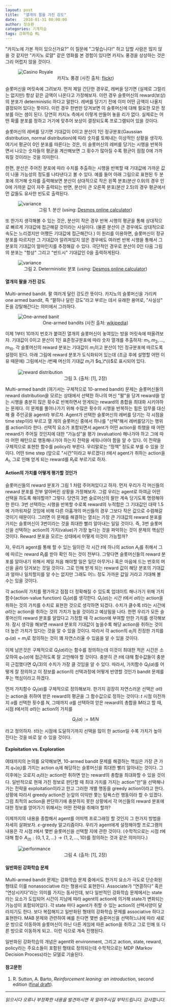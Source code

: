 ```yaml
---
layout: post
title:  "열개의 팔을 가진 강도"
date:   2018-01-31 00:00:00
author: 장승환
categories: 기계학습
tags: 강화학습 RL
---
```


"카지노에 가본 적이 있으신가요?" 이 질문에 "그렇습니다!" 하고 답할 사람은 많지 않을 것 같지만 "카지노 로얄"  같은 영화를 본 경험이 있다면 카지노 풍경을 상상하는 것은 그리 어렵지 않을 것이다. 

<figure>
<img src="/assets/pics/mab/casino.jpg" alt="Casino Royale">
<figcaption><center>카지노 풍경 (사진 출처: <a href="https://www.flickr.com/photos/prayitnophotography/4464000634">flickr</a>)</center>
</figcaption>
</figure>

슬롯머신을 머릿속에 그려보자. 먼저 제일 간단한 경우로, 레버을 당기면 (실제로 그럴리는 없지만) 항상 같은 금액이 나온다고 가정해보자. 이런 경우 슬롯머신의 reward(보상)의 분포가 deterministic 하다고 말한다. 레버를 당기기 전에 이미 어떤 금액이 나올지 결정되어 있다는 뜻이다. 이런 경우 한번만 당겨보면 이 슬롯머신에 대해 필요한 모든 정보를 아는 샘이 된다. 당연히 카지노 측에서 이렇게 만들어 놓을 리가 없다. 실제로는 어떤 확률 분포를 정하고 거기에 맞추어 보상이 결정되도록 프로그램되어 있을 것이다.

슬롯머신의 레버를 당기면  기대값이 0이고 분산이 1인 정규분포(Gaussian distribution, normal distribution)에 따라 숫자를 토해내는 이상적인 상황을 생각자. 여기서 평균이 0인 분포를 따른다는 것은, 이 슬롯머신의 레버를 당기는 시행을 반복하면서 나오는 숫자들의 평균을 계산해보면 그 횟수가 많아질 수록 평균이 점점 0에 가까워질 것이라는 것을 의미한다. 

한편, 분산은 주어진 분포에 따라 수치를 추출하는 시행을 반복할 때 기대값에 가까운 값이 나올 가능성의 정도를 나타낸다고 볼 수 있다. 예를 들어 아래 그림으로 표현된 두 분포에 의거해 숫자를 출력해보면 분산이 상대적으로 작은 왼쪽 분포(분산 0.9)의 경우 인 0에 가까운 값이 자주 출력되는 반면, 분산이 큰 오른쪽 분포(분산 2.5)의 경우 평균에서 먼 값들도 유사한 빈도로 출력된다.

<figure>
<img src="/assets/pics/mab/var.png" alt="variance">
<figcaption><center>그림 1. 분산 (using: <a href="https://www.desmos.com/calculator/2kmx0enkkz">Desmos online calculator</a>)</center></figcaption>
</figure>

또 한가지 생각해볼 수 있는 것은, 분산이 작은 경우 반복 시행의 평균을 통해 상대적으로 빠르게 기대값에 접근해갈 것이라는 사실이다. (물론 분산이 큰 경우에도 상대적으로 속도는 느리겠지만 어쨌든 기대값에 접근해간다.) 이 원리를 이용하면, 슬롯머신이 정규분포를 따르지만 그 기대값아 알려져있지 않은 경우에도 여러번 반복 시행을 통해서 그 분포의 기대값이 얼마인지를 추정해갈 수 있다. 극단적인 경우로 분산이 0인 다음 그림의 분포는 "항상" 그리고 "반드시" 기대값인 0을 출력하게된다.

<figure>
<img src="/assets/pics/mab/deterministic.jpg" alt="variance">
<figcaption><center>그림 2. Deterministic 분포 (using: <a href="https://www.desmos.com/calculator/2kmx0enkkz">Desmos online calculator</a>)</center></figcaption>
</figure>

#### 열개의 팔을 가진 강도

Multi-armed bandit. 팔 여러개 달린 강도란 뜻이다. 카지노의 슬롯머신을 가리켜 one armed bandit, 즉 “팔하나 달린 강도”라고 부르는 데서 유래한 용어로, "사실상" 돈을 강탈해간다는 의미에서 그러하다. 

<figure>
<img src="/assets/pics/mab/one-armed-bandit.jpg" alt="One-armed banit">
<figcaption><center>One-armed bandits (사진 출처: <a href="https://commons.wikimedia.org/wiki/File:One-Armed_Bandits_at_Stockmen%27s_Hotel,_Elko,_Nevada_(83581).jpg">wikipedia</a>)</center></figcaption>
</figure>



이제 1부터 10까지 번호가 붙여진 열개의 슬롯머신이 놓여있는 방을 머릿속에 떠올려보자. 기대값이 0이고 분산이 1인 표준정규분포에 따라 숫자 열개를 추출하자: $m_1, m_2, \ldots, m_{10}$. 각 슬롯머신의 reward 분포는 기대값이 $m_i$이고 분산이 1인 정규분포에 따르도록 설정이 된다. 아래 그림에 reward 분포가 도식화되어 있는데 (조금 후에 설명할 어떤 이유 때문에) 그림에서는 $i$번째 머신의 기대값 $m_i$가 $q_\*(i)$로 표시되어 있다.

<figure>
<img src="/assets/pics/mab/rew-dist.png" alt="reward distribution">
<figcaption><center>그림 3. (출처: [1], 2장)</center></figcaption>
</figure>

Multi-armed bandit (여기서는 구체적으로 10-armed bandit) 문제는 슬롯머신들의 reward distribution을 모르는 상태에서 선택한 하나의 머신 "팔"을 당겨 reward을 얻는 시행을 충분히 많은 횟수로 반복하면서 얻게되는 reward의 총합을 최대화 시키야하는 문제다. 이 문제를 풀어나가기 위해 수많은 횟수의 시행을 반복하는 힘든 임무를 대신해 줄 주인공을 agent라 부르자. Agent가 선택한 슬롯머신의 레버를 당기는 각 시점을 time step이라 부르고 열 개의 슬롯머신 중에서 하나를 "선택"해서 레버를당기는 행위를 action이라 한다. 선택적 요소가 포함되면서 agent가 어떤 action을 취했을 때 어떤 reward가 주어질 것인지에 대한 “가능성”을 평가 (evaluation) 해나가야 하고 그에 따라 어떤 패턴으로 행동해나가야 하는지 전략을 세워나야야 함을 알 수 있다. 이 전략을 구체적으로 표현한 함수를 policy라 부른다. 우리말로는 “정책” 정도로 부를 수 있을 것이다. 어떤 time step (앞으로 "시간"이라고 부르겠다) $t$에서 agent가 취하는 action을 $A_t$, 그로 인해 얻게 되는 reward를 $R_t$로 부르기로 하자. 

#### Action의 가치를 어떻게 평가할 것인가

슬롯머신들의 reward 분포가 그림 1 처럼 주어져있다고 하자. 먼저 우리가 각 머신들의 reward 분포를 전부 알아버린 상황을 가정해보자. 그럼 우리는 agent로 하여금 어떤 선택을 하도록 해야할까? 그렇다. 당연히 3번 슬로머신의 팔만 계속 당기도록 명령해야한 한다. 3번 선택하는 시행을 반복할 수로록 reward의 누적합은 그 기대값인 대략 1.5에 가까워져갈 것임에 비해 다른 아홉개의 머신들의 경우 그보다 작은 값으로 수렴해갈 것이기 때문이다. 그러면 이 문제를 해결하는 열쇠는 가장 큰 기대값의 reward 분포를 가지는 슬롯머신이 3번이라는 것을 최대한 빨리 알아내는 일일 것이다. 즉, 3번 슬롯머신을 선택하는 action의 가치(value)가 가장 높다는 것을 파악하는 것이 문제의 핵심인 것이다. Reward 분포을 모르는 상태에서 어떻게 이것이 가능할까?

자, 우리가 agent를 통해 할 수 있는 일이란 각 시간 $t$에 하나의 action $A_t$를 취해서 그에 따르는 reward $R_t$를 받아 확인 하는 것이 전부다. 그렇다면 슬롯머신들의 reward 분포를 알아내기 위해서 제일 처음 해야할 일은 일단 아무거나 혹은 마음에 드는 번호의 머신을 골라 당겨보는 것일 것이다. 그로 인해 받게 되는 reward 값이 해당 분포의 기대값과 얼마나 일치할지를 알 수는 없지만 그래도 어느 정도 가까운 값일 거라고 기대해 볼 수는 있을 것이다.

각 action의 가치를 평가하고 점점 더 정확해질 수 있도록 업데이트 해나가기 위해 가치함수(action-value function) $Q_t(a)$를 생각한다. $Q_t(a)$는 시간 $t$에서 $a$라는 action을 취하는 것의 가치를 수치로 표현한 것으로 생각하면 되겠다. 수치가 클수록 $t$라는 시간에 $a$라는 action을 취하는 것의 가치가 높을 것이라고 예상됨을 나타. 한편 우리가 모든 슬롯머신의 reward 분포를 알았다고 가정할 때 각 action에 부여할 만한 가치를 생각해보자. 잠시 생각을 해보면 reward 분포의 기대값이 높을수록 해당 action을 취하는 것이 더 높은 가치가 있다는 것을 알 수 있을 것이다. 따라서 각 action의 $a_i$의 진정한 가치를 $q_{* }(a)=m_i$로 정의하는 것이 꽤 자연스러울 수 있음을 알 수 있을 것이다.

이제 남은것은 구체적으로 $Q_t(a)$라는 함수를 정의하는데 이것이 최대한 적은 시간은 소모하여 $q_{* }(a)$에 접근하도록 잘 고안해야 할 것이다. 충분히 큰 $t$에 대해 함수값들이 충분히 근접했다면 $Q_t(3)$의 수치가 가장 클 것임을 알 수 있다. 따라서, 가치함수 $Q_t(a)$를 어떻게 잘 정의하고 이 정보를 action의 선택과정에 어떻게 반영할 것인가 bandit 문제를 푸는 핵심이라고 하겠다. 

먼저 가치함수 $Q_t(a)$를 구체적으로 정의해보자. 한가지 굉장히 자연스러운 선택은 $a$라는 action을 취하여 받은 reward의 평균을 그 함수값으로 정하는 것이다: $t$ 시점 이전까지 $a$를 선택한 횟수를 $N$, 그때까지 $a$를 선택하여 얻은 reward의 총합을 $M$라고 할 때, 시점 $t$에서의 $a$라는 action의 가치를

$$Q_t(a) := M/N$$

라고 정의하자. $t$라는 시점에 도달하기까지 선택을 많이 한 action일 수록 가치가 높아진다는 것을 바로 알 수 있을 것이다.

#### Exploitation vs. Exploration

여태까지의 논의를 요약해보면, 10-armed bandit 문제를 해결하는 핵심은 가장 큰 가치 $q_{* }(a_i)$를 가지는 action $a_i$에 해당하는 슬롯머신을 최대한 빨리 알아내는 것이다. 그 이후에는 오로지 $a_i$라는 action만 취하면 얻는 reward의 총합을 최대화할 수 있을 것이다. 일반적으로 현재 가진 정보로 판단할 때 최대 가치를 가지는 action"만"을 선택해나가는 전략을 exploitation이라고 한고 그러한 개별 행동을 greedy action이라고 한다. 상황에 따라서 greedy action은 눈앞의 이익만 쫓는 탐욕스런 행동이라 할 수 있겠다. 그럼 최적의 action을 판단하기에 충분하지 못한 상황에서 각 머신들의 reward 분포에 대한 정보를 얻어가기 위해서는 어떤 전략을 취해야 할까? 

이제까지의 내용을 종합해서 agent를 어떠헥 프로그래밍 할 것인지 그 한가지 방법을 자세히 살펴보자. $\varepsilon$-greedy 알고리즘이다. 우리가 agent에게 설정해야할 프로그램의 내용은 각 시점 $t$에서 몇번 슬롯머신을 선택할 지에 관한 것이다. (수학적으로는 시점 $t$에 대해 함수 $A_{(t)}: \{0, 1, 2, \ldots\} \rightarrow \{1, 2, \ldots ,10\}$를 정의하는 것과 같은 의미이다.)

<figure>
<img src="/assets/pics/mab/performance.png" alt="performance">
<figcaption><center>그림 4. (출처: [1], 2장)</center></figcaption>
</figure>


#### 일반화된 강화학습 문제

Multi-armed bandit 문제는 강화학습 문제 중에서도 한가지 요소가 극도로 단순화된 형태로 이를 nonassociative 라는 형용사로 표현한다. Associate가 “연결하다” 혹은 “연상시키다”라는 의미를 가지는 동사인데, 보다 일반적인 강화학습 문제에서는 state라는 요소가 도입되어 시간이 지남에 따라 agent의 action에 의거해 state가 변화되는 가능성이 포함되어있다. 각 state 마다 agent가 취할 수 있는 action의 선택사양이 달라지기도 한다. 보다 복잡해지고 일반화된 형태의 강화학습 문제를 associative 하다고 표현한다. MAB 문제와 관련하여 예를 든다면 몇번 슬론머신을 선택하느냐에 따라 새로운 방으로 이동하여 슬롯머신이 아닌 다른 게임에 따른 action을 취하고 그로 인해 또 다른 방으로 이동하게 되고.. 이런 식으로 계속 진행된다.

일반화된 강화학습의 개념은 agent와 environment, 그리고 action, state, reward, policy라는 주요소들이 포함된 형태로 정의되는데 수학적으로는 MDP (Markov Decision Process)라는 모델로 기술된다. 

#### 참고문헌
1.  R. Sutton, A. Barto, *Reinforcement leaning: an introduction*, second edition ([final draft](http://incompleteideas.net/book/the-book-2nd.html)).

---

*읽으시다 오류나 부정확한 내용을 발견하시면 꼭 알려주시길 부탁드립니다. 감사합니다.*
